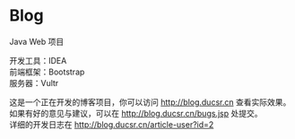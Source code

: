 # Blog
Java Web 项目<br>

开发工具：IDEA<br>
前端框架：Bootstrap<br>
服务器：Vultr<br>

这是一个正在开发的博客项目，你可以访问 http://blog.ducsr.cn 查看实际效果。<br>
如果有好的意见与建议，可以在 http://blog.ducsr.cn/bugs.jsp 处提交。<br>
详细的开发日志在 http://blog.ducsr.cn/article-user?id=2<br>
